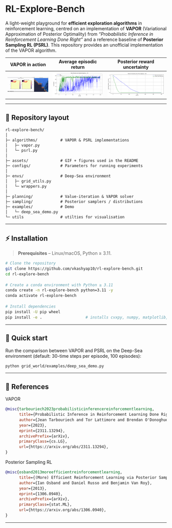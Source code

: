 # RL-Explore-Bench

A light-weight playground for **efficient exploration algorithms** in reinforcement learning, centred on an implementation of **VAPOR** (Variational Approximation of Posterior Optimality) from *“Probabilistic Inference in Reinforcement Learning Done Right”* and a reference baseline of **Posterior Sampling RL (PSRL)**. This repository provides an unofficial implementation of the VAPOR algorithm.

| VAPOR in action | Average episodic return | Posterior reward uncertainty |
| :--: | :--: | :--: |
| ![Deep-Sea Exploration](grid_world/assets/env_reward.gif) | ![Return](grid_world/assets/mean_reward_30_horizon.png) | ![Uncertainty](grid_world/assets/reward_uncertainty_30_horizon.png) |

---

## 📂  Repository layout

```
rl-explore-bench/
│
├─ algorithms/          # VAPOR & PSRL implementations
│   ├─ vapor.py
│   └─ psrl.py
│
├─ assets/              # GIF + figures used in the README
├─ configs/             # Parameters for running experiments
│
├─ envs/                # Deep-Sea environment
│   ├─ grid_utils.py
│   └─ wrappers.py
│
├─ planning/            # Value-iteration & VAPOR solver
├─ sampling/            # Posterior samplers / distributions
├─ examples/            # Demo
│   └─ deep_sea_demo.py
└─ utils                # utilties for visualisation
```

---

## ⚡  Installation

> **Prerequisites** – Linux/macOS, Python ≥ 3.11.

```bash
# Clone the repository
git clone https://github.com/vkashyap10/rl-explore-bench.git
cd rl-explore-bench

# Create a conda environment with Python ≥ 3.11
conda create -n rl-explore-bench python=3.11 -y
conda activate rl-explore-bench

# Install dependencies
pip install -U pip wheel
pip install -e .                   # installs cvxpy, numpy, matplotlib, tqdm, ruff …

```

---

## 🚀  Quick start

Run the comparison between VAPOR and PSRL on the Deep-Sea environment (default: 30-time steps per episode, 100 episodes):

```bash
python grid_world/examples/deep_sea_demo.py

```

---

## 📖 References

VAPOR
```bibtex
@misc{tarbouriech2023probabilisticinferencereinforcementlearning,
      title={Probabilistic Inference in Reinforcement Learning Done Right}, 
      author={Jean Tarbouriech and Tor Lattimore and Brendan O'Donoghue},
      year={2023},
      eprint={2311.13294},
      archivePrefix={arXiv},
      primaryClass={cs.LG},
      url={https://arxiv.org/abs/2311.13294}, 
}
```
Posterior Sampling RL
```bibtex
@misc{osband2013moreefficientreinforcementlearning,
      title={(More) Efficient Reinforcement Learning via Posterior Sampling}, 
      author={Ian Osband and Daniel Russo and Benjamin Van Roy},
      year={2013},
      eprint={1306.0940},
      archivePrefix={arXiv},
      primaryClass={stat.ML},
      url={https://arxiv.org/abs/1306.0940}, 
}
```
---

